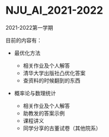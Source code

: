 # NJU_AI_2021-2022
2021-2022第一学期

目前的内容有：

- 最优化方法
  - 相关作业及个人解答
  - 清华大学出版社凸优化答案
  - 查资料的时候翻到的东西

- 概率论与数理统计
  - 相关作业及个人解答
  - 助教发的答案示例
  - 课程讲义
  - 同学分享的古董试卷（其他院系）
